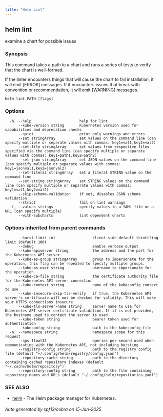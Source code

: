 ```yaml
---
title: "Helm Lint"
---
```


## helm lint

examine a chart for possible issues

### Synopsis


This command takes a path to a chart and runs a series of tests to verify that
the chart is well-formed.

If the linter encounters things that will cause the chart to fail installation,
it will emit [ERROR] messages. If it encounters issues that break with convention
or recommendation, it will emit [WARNING] messages.


```
helm lint PATH [flags]
```

### Options

```
  -h, --help                      help for lint
      --kube-version string       Kubernetes version used for capabilities and deprecation checks
      --quiet                     print only warnings and errors
      --set stringArray           set values on the command line (can specify multiple or separate values with commas: key1=val1,key2=val2)
      --set-file stringArray      set values from respective files specified via the command line (can specify multiple or separate values with commas: key1=path1,key2=path2)
      --set-json stringArray      set JSON values on the command line (can specify multiple or separate values with commas: key1=jsonval1,key2=jsonval2)
      --set-literal stringArray   set a literal STRING value on the command line
      --set-string stringArray    set STRING values on the command line (can specify multiple or separate values with commas: key1=val1,key2=val2)
      --skip-schema-validation    if set, disables JSON schema validation
      --strict                    fail on lint warnings
  -f, --values strings            specify values in a YAML file or a URL (can specify multiple)
      --with-subcharts            lint dependent charts
```

### Options inherited from parent commands

```
      --burst-limit int                 client-side default throttling limit (default 100)
      --debug                           enable verbose output
      --kube-apiserver string           the address and the port for the Kubernetes API server
      --kube-as-group stringArray       group to impersonate for the operation, this flag can be repeated to specify multiple groups.
      --kube-as-user string             username to impersonate for the operation
      --kube-ca-file string             the certificate authority file for the Kubernetes API server connection
      --kube-context string             name of the kubeconfig context to use
      --kube-insecure-skip-tls-verify   if true, the Kubernetes API server's certificate will not be checked for validity. This will make your HTTPS connections insecure
      --kube-tls-server-name string     server name to use for Kubernetes API server certificate validation. If it is not provided, the hostname used to contact the server is used
      --kube-token string               bearer token used for authentication
      --kubeconfig string               path to the kubeconfig file
  -n, --namespace string                namespace scope for this request
      --qps float32                     queries per second used when communicating with the Kubernetes API, not including bursting
      --registry-config string          path to the registry config file (default "~/.config/helm/registry/config.json")
      --repository-cache string         path to the directory containing cached repository indexes (default "~/.cache/helm/repository")
      --repository-config string        path to the file containing repository names and URLs (default "~/.config/helm/repositories.yaml")
```

### SEE ALSO

* [helm](helm.md)	 - The Helm package manager for Kubernetes.

###### Auto generated by spf13/cobra on 15-Jan-2025
